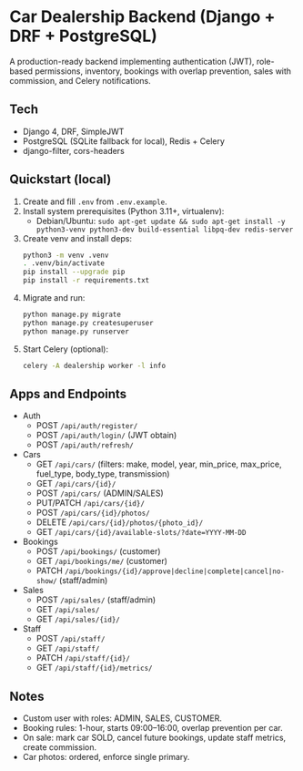# Car Dealership Backend (Django + DRF + PostgreSQL)

A production-ready backend implementing authentication (JWT), role-based permissions, inventory, bookings with overlap prevention, sales with commission, and Celery notifications.

## Tech
- Django 4, DRF, SimpleJWT
- PostgreSQL (SQLite fallback for local), Redis + Celery
- django-filter, cors-headers

## Quickstart (local)
1. Create and fill `.env` from `.env.example`.
2. Install system prerequisites (Python 3.11+, virtualenv):
   - Debian/Ubuntu: `sudo apt-get update && sudo apt-get install -y python3-venv python3-dev build-essential libpq-dev redis-server`
3. Create venv and install deps:
   ```bash
   python3 -m venv .venv
   . .venv/bin/activate
   pip install --upgrade pip
   pip install -r requirements.txt
   ```
4. Migrate and run:
   ```bash
   python manage.py migrate
   python manage.py createsuperuser
   python manage.py runserver
   ```
5. Start Celery (optional):
   ```bash
   celery -A dealership worker -l info
   ```

## Apps and Endpoints
- Auth
  - POST `/api/auth/register/`
  - POST `/api/auth/login/` (JWT obtain)
  - POST `/api/auth/refresh/`
- Cars
  - GET `/api/cars/` (filters: make, model, year, min_price, max_price, fuel_type, body_type, transmission)
  - GET `/api/cars/{id}/`
  - POST `/api/cars/` (ADMIN/SALES)
  - PUT/PATCH `/api/cars/{id}/`
  - POST `/api/cars/{id}/photos/`
  - DELETE `/api/cars/{id}/photos/{photo_id}/`
  - GET `/api/cars/{id}/available-slots/?date=YYYY-MM-DD`
- Bookings
  - POST `/api/bookings/` (customer)
  - GET `/api/bookings/me/` (customer)
  - PATCH `/api/bookings/{id}/approve|decline|complete|cancel|no-show/` (staff/admin)
- Sales
  - POST `/api/sales/` (staff/admin)
  - GET `/api/sales/`
  - GET `/api/sales/{id}/`
- Staff
  - POST `/api/staff/`
  - GET `/api/staff/`
  - PATCH `/api/staff/{id}/`
  - GET `/api/staff/{id}/metrics/`

## Notes
- Custom user with roles: ADMIN, SALES, CUSTOMER.
- Booking rules: 1-hour, starts 09:00–16:00, overlap prevention per car.
- On sale: mark car SOLD, cancel future bookings, update staff metrics, create commission.
- Car photos: ordered, enforce single primary.